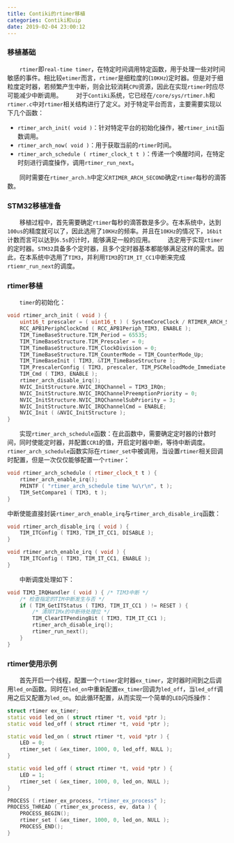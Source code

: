 ```yaml
---
title: Contiki的rtimer移植
categories: Contiki和uip
date: 2019-02-04 23:00:12
---
```

### 移植基础

&emsp;&emsp;`rtimer`即`real-time timer`，在特定时间调用特定函数，用于处理一些对时间敏感的事件。相比较`etimer`而言，`rtimer`是细粒度的(`10KHz`)定时器。但是对于细粒度定时器，若频繁产生中断，则会比较消耗`CPU`资源，因此在实现`rtimer`时应尽可能减少中断调用。<!--more-->
&emsp;&emsp;对于`Contiki`系统，它已经在`/core/sys/rtimer.h`和`rtimer.c`中对`rtimer`相关结构进行了定义。对于特定平台而言，主要需要实现以下几个函数：

- `rtimer_arch_init( void )`：针对特定平台的初始化操作，被`rtimer_init`函数调用。
- `rtimer_arch_now( void )`：用于获取当前的`rtimer`时间。
- `rtimer_arch_schedule ( rtimer_clock_t t )`：传递一个唤醒时间，在特定时刻进行调度操作，调用`rtimer_run_next`。

&emsp;&emsp;同时需要在`rtimer_arch.h`中定义`RTIMER_ARCH_SECOND`确定`rtimer`每秒的滴答数。

### STM32移植准备

&emsp;&emsp;移植过程中，首先需要确定`rtimer`每秒的滴答数是多少。在本系统中，达到`100us`的精度就可以了，因此选用了`10KHz`的频率。并且在`10KHz`的情况下，`16bit`计数而言可以达到`6.5s`的计时，能够满足一般的应用。
&emsp;&emsp;选定用于实现`rtimer`的定时器。`STM32`具备多个定时器，且多个定时器基本都能够满足这样的需求。因此，在本系统中选用了`TIM3`，并利用`TIM3`的`TIM_IT_CC1`中断来完成`rtiemr_run_next`的调度。

### rtimer移植

&emsp;&emsp;`timer`的初始化：

``` cpp
void rtimer_arch_init ( void ) {
    uint16_t prescaler = ( uint16_t ) ( SystemCoreClock / RTIMER_ARCH_SECOND ) - 1;
    RCC_APB1PeriphClockCmd ( RCC_APB1Periph_TIM3, ENABLE );
    TIM_TimeBaseStructure.TIM_Period = 65535;
    TIM_TimeBaseStructure.TIM_Prescaler = 0;
    TIM_TimeBaseStructure.TIM_ClockDivision = 0;
    TIM_TimeBaseStructure.TIM_CounterMode = TIM_CounterMode_Up;
    TIM_TimeBaseInit ( TIM3, &TIM_TimeBaseStructure );
    TIM_PrescalerConfig ( TIM3, prescaler, TIM_PSCReloadMode_Immediate );
    TIM_Cmd ( TIM3, ENABLE );
    rtimer_arch_disable_irq();
    NVIC_InitStructure.NVIC_IRQChannel = TIM3_IRQn;
    NVIC_InitStructure.NVIC_IRQChannelPreemptionPriority = 0;
    NVIC_InitStructure.NVIC_IRQChannelSubPriority = 3;
    NVIC_InitStructure.NVIC_IRQChannelCmd = ENABLE;
    NVIC_Init ( &NVIC_InitStructure );
}
```

&emsp;&emsp;实现`rtimer_arch_schedule`函数：在此函数中，需要确定定时器的计数时间，同时使能定时器，并配置`CCR1`的值，开启定时器中断，等待中断调度。`rtimer_arch_schedule`函数实际在`rtimer_set`中被调用，当设置`rtimer`相关回调时配置，但是一次仅仅能够配置一个`rtimer`：

``` cpp
void rtimer_arch_schedule ( rtimer_clock_t t ) {
    rtimer_arch_enable_irq();
    PRINTF ( "rtimer_arch_schedule time %u\r\n", t );
    TIM_SetCompare1 ( TIM3, t );
}
```

中断使能直接封装`rtimer_arch_enable_irq`与`rtimer_arch_disable_irq`函数：

``` cpp
void rtimer_arch_disable_irq ( void ) {
    TIM_ITConfig ( TIM3, TIM_IT_CC1, DISABLE );
}

void rtimer_arch_enable_irq ( void ) {
    TIM_ITConfig ( TIM3, TIM_IT_CC1, ENABLE );
}
```

&emsp;&emsp;中断调度处理如下：

``` cpp
void TIM3_IRQHandler ( void ) { /* TIM3中断 */
    /* 检查指定的TIM中断发生与否 */
    if ( TIM_GetITStatus ( TIM3, TIM_IT_CC1 ) != RESET ) {
        /* 清除TIMx的中断待处理位 */
        TIM_ClearITPendingBit ( TIM3, TIM_IT_CC1 );
        rtimer_arch_disable_irq();
        rtimer_run_next();
    }
}
```

### rtimer使用示例

&emsp;&emsp;首先开启一个线程，配置一个`rtimer`定时器`ex_timer`，定时器时间到之后调用`led_on`函数。同时在`led_on`中重新配置`ex_timer`回调为`led_off`，当`led_off`调用之后又配置为`led_on`。如此循环配置，从而实现一个简单的`LED`闪烁操作：

``` cpp
struct rtimer ex_timer;
static void led_on ( struct rtimer *t, void *ptr );
static void led_off ( struct rtimer *t, void *ptr );

static void led_on ( struct rtimer *t, void *ptr ) {
    LED = 0;
    rtimer_set ( &ex_timer, 1000, 0, led_off, NULL );
}

static void led_off ( struct rtimer *t, void *ptr ) {
    LED = 1;
    rtimer_set ( &ex_timer, 1000, 0, led_on, NULL );
}

PROCESS ( rtimer_ex_process, "rtimer_ex_process" );
PROCESS_THREAD ( rtimer_ex_process, ev, data ) {
    PROCESS_BEGIN();
    rtimer_set ( &ex_timer, 1000, 0, led_on, NULL );
    PROCESS_END();
}
```